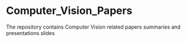 # Computer_Vision_Papers
The repository contains Computer Vision related papers summaries and presentations slides
